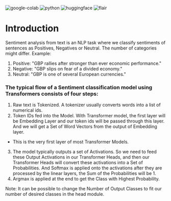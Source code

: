 ![google-colab]
![python]
![huggingface]
![flair]

# Introduction
Sentiment analysis from text is an NLP task where we classify sentiments of sentences as Positives, Negatives or Neutral. The number of categories might differ. 
Example: 
1. Positive: "GBP rallies after stronger than ever economic performance."
2. Negative: "GBP slips on fear of a divided economy."
3. Neutral: "GBP is one of several European currencies."

### The typical flow of a **Sentiment classification model using Transformers** consists of four steps:
1. Raw text is Tokenized. A tokenizer usually converts words into a list of numerical ids. 
2. Token IDs fed into the Model. 
  With Transformer model, the first layer will be Embedding Layer and our token ids will be passed through this layer. And we will get a Set of Word Vectors from the output of Embedding layer. 
  - This is the very first layer of most Transformer Models.
3. The model typically outputs a set of Activations. So we need to feed these Output Activations in our Transformer Heads, and then our Transformer Heads will convert these activations into a Set of Probabilities. And Softmax is applied onto the activations after they are processed by the linear layers, the Sum of the Probabilities will be 1.
4. Argmax is applied at the end to get the Class with Highest Probability.

Note: It can be possible to change the Number of Output Classes to fit our number of desired classes in the head module. 


[google-colab]: https://img.shields.io/badge/notebook-colab%20notebook-orange 
[python]: https://img.shields.io/badge/python-3.7-blue
[huggingface]: https://img.shields.io/badge/Hugging%20Face-%20-red
[flair]: https://img.shields.io/badge/flair----yellow
